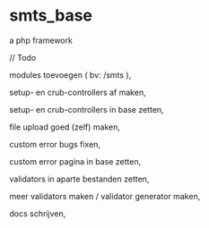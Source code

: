 # smts_base
a php framework

// Todo

modules toevoegen ( bv: /smts ), 


setup- en crub-controllers af maken,

setup- en crub-controllers in base zetten,


file upload goed (zelf) maken,


custom error bugs fixen,

custom error pagina in base zetten, 


validators in aparte bestanden zetten,

meer validators maken / validator generator maken,


docs schrijven,